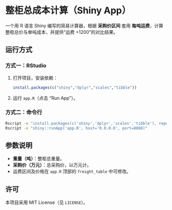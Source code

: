 # 整柜总成本计算（Shiny App）

一个用 R 语言 Shiny 编写的简易计算器，根据 **采购价区间** 套用 **每吨运费**，计算整柜总价与单吨成本，并提供“运费 +1200”的对比结果。

## 运行方式

### 方式一：RStudio
1. 打开项目，安装依赖：
   ```r
   install.packages(c("shiny","dplyr","scales","tibble"))
   ```
2. 运行 `app.R`（点击 “Run App”）。

### 方式二：命令行
```bash
Rscript -e "install.packages(c('shiny','dplyr','scales','tibble'), repos='https://cloud.r-project.org')"
Rscript -e "shiny::runApp('app.R', host='0.0.0.0', port=8080)"
```

## 参数说明
- **重量（吨）**：整柜总重量。
- **采购价（万元）**：总采购价，以万元计。
- 运费区间及价格在 `app.R` 顶部的 `freight_table` 中可修改。

## 许可
本项目采用 MIT License（见 `LICENSE`）。
